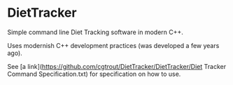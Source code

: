 # DietTracker
Simple command line Diet Tracking software in modern C++.

Uses modernish C++ development practices (was developed a few years ago).  

See [a link](https://github.com/cgtrout/DietTracker/DietTracker/Diet Tracker Command Specification.txt) for specification on how to use.
